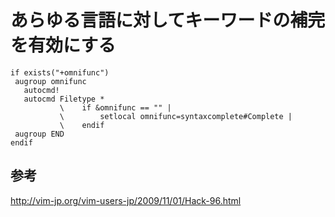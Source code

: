 ﻿# あらゆる言語に対してキーワードの補完を有効にする

```clike
if exists("+omnifunc")
 augroup omnifunc
   autocmd!
   autocmd Filetype *
           \	if &omnifunc == "" |
           \		setlocal omnifunc=syntaxcomplete#Complete |
           \	endif
 augroup END
endif
```


## 参考

http://vim-jp.org/vim-users-jp/2009/11/01/Hack-96.html
